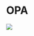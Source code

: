 ><!DOCTYPE html>
<html>
<head>
         <title> ELSEOCEAN </title>
</head>
<body>
         <h1>OPA</h1>
<img src="https://i.pinimg.com/originals/ec/f8/db/ecf8db03ad8b82f42a9b3abca85c6172.jpg"

</body>
</html>
